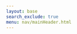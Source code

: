 ```yaml
---
layout: base
search_exclude: true
menu: nav/mainHeader.html
---
```

<html lang="en">
<head>
    <meta charset="UTF-8">
    <meta name="viewport" content="width=device-width, initial-scale=1.0">
    <title>ShotSpot - Share Your Visual Stories</title>
    <script src="https://cdn.tailwindcss.com"></script>
    <link rel="stylesheet" href="https://cdnjs.cloudflare.com/ajax/libs/font-awesome/6.4.0/css/all.min.css">
    <style>
        @import url('https://fonts.googleapis.com/css2?family=Inter:wght@300;400;500;600;700&display=swap');

        body {
            font-family: 'Inter', sans-serif;
            background-color: #F8FAFC;
            color: #1F2937;
            overflow-x: hidden;
        }

        .card-hover {
            transition: all 0.3s ease;
        }

        .card-hover:hover {
            transform: translateY(-5px);
            box-shadow: 0 20px 25px -5px rgba(0, 0, 0, 0.1), 0 10px 10px -5px rgba(0, 0, 0, 0.04);
        }

        .fade-in {
            animation: fadeIn 0.5s ease-in;
        }

        @keyframes fadeIn {
            from { opacity: 0; }
            to { opacity: 1; }
        }

        /* Camera animation styles */
        .camera-animation {
            position: relative;
            width: 100%;
            height: 400px;
            margin: 0 auto;
            overflow: hidden;
        }

        .camera {
            position: absolute;
            width: 120px;
            height: 100px;
            background: #333;
            border-radius: 15px;
            left: 50%;
            transform: translateX(-50%);
            top: 50px;
            z-index: 10;
        }

        .camera-lens {
            position: absolute;
            width: 50px;
            height: 50px;
            background: #1E293B;
            border-radius: 50%;
            border: 5px solid #F59E0B;
            top: 25px;
            left: 35px;
        }

        .flash {
            position: absolute;
            width: 15px;
            height: 15px;
            background: #F59E0B;
            border-radius: 50%;
            top: 15px;
            right: 15px;
        }

        .photo {
            position: absolute;
            width: 100px;
            height: 80px;
            background: white;
            border-radius: 5px;
            left: 50%;
            transform: translateX(-50%);
            top: 180px;
            opacity: 0;
            z-index: 5;
            box-shadow: 0 4px 6px rgba(0, 0, 0, 0.1);
        }

        .computer {
            position: absolute;
            width: 150px;
            height: 120px;
            background: #333;
            border-radius: 10px;
            left: 50%;
            transform: translateX(-50%);
            bottom: 50px;
            z-index: 10;
        }

        .screen {
            position: absolute;
            width: 130px;
            height: 80px;
            background: #60A5FA;
            border-radius: 5px;
            top: 10px;
            left: 10px;
            overflow: hidden;
        }

        .upload-line {
            position: absolute;
            width: 4px;
            height: 0;
            background: #F59E0B;
            left: 50%;
            transform: translateX(-50%);
            top: 180px;
            z-index: 1;
        }

        .keyboard {
            position: absolute;
            width: 120px;
            height: 10px;
            background: #555;
            border-radius: 3px;
            bottom: 10px;
            left: 15px;
        }

        /* Animation classes */
        .animate-flash {
            animation: flash 0.3s ease-out;
        }

        @keyframes flash {
            0% { opacity: 0; }
            50% { opacity: 1; background: white; }
            100% { opacity: 0; }
        }

        .animate-photo-move {
            animation: photoMove 1.5s ease-in-out forwards;
        }

        @keyframes photoMove {
            0% { opacity: 0; transform: translateX(-50%) translateY(0); }
            20% { opacity: 1; }
            80% { opacity: 1; }
            100% { opacity: 0; transform: translateX(-50%) translateY(150px); }
        }

        .animate-upload-line {
            animation: uploadLine 1.5s ease-in-out forwards;
        }

        @keyframes uploadLine {
            0% { height: 0; }
            100% { height: 150px; }
        }

        .animate-screen-content {
            animation: screenContent 0.5s ease-in 1.5s forwards;
        }

        @keyframes screenContent {
            0% { background: #60A5FA; }
            100% { background: url('https://images.unsplash.com/photo-1506744038136-46273834b3fb') center/cover; }
        }

        /* Floating animation */
        .floating {
            animation: floating 3s ease-in-out infinite;
        }

        @keyframes floating {
            0% { transform: translateY(0px); }
            50% { transform: translateY(-15px); }
            100% { transform: translateY(0px); }
        }

        /* Pulse animation */
        .pulse {
            animation: pulse 2s infinite;
        }

        @keyframes pulse {
            0% { transform: scale(1); }
            50% { transform: scale(1.05); }
            100% { transform: scale(1); }
        }
    </style>
</head>
<body class="min-h-screen">
    <!-- Hero Section -->
    <section class="py-16 px-4">
        <div class="container mx-auto max-w-6xl">
            <div class="flex flex-col md:flex-row items-center">
                <div class="md:w-1/2 mb-12 md:mb-0 md:pr-12 fade-in">
                    <h1 class="text-4xl md:text-5xl font-bold leading-tight mb-6">Capture. Share. Inspire.</h1>
                    <p class="text-lg text-gray-600 mb-8">ShotSpot is where photographers and visual storytellers come together to showcase their work, discover inspiration, and connect with a creative community.</p>
                    <div class="flex flex-col sm:flex-row space-y-4 sm:space-y-0 sm:space-x-4">
                        <a href="#" class="px-6 py-3 bg-amber-500 hover:bg-amber-600 text-white font-medium rounded-md text-center transition pulse">Start Exploring</a>
                        <a href="#" class="px-6 py-3 border border-gray-300 hover:bg-gray-50 font-medium rounded-md text-center transition">Learn More</a>
                    </div>
                </div>
                <div class="md:w-1/2 fade-in" style="animation-delay: 0.2s;">
                    <!-- Camera to computer animation -->
                    <div class="camera-animation">
                        <div class="camera">
                            <div class="camera-lens"></div>
                            <div class="flash" id="flash"></div>
                        </div>
                        <div class="photo" id="photo"></div>
                        <div class="upload-line" id="upload-line"></div>
                        <div class="computer">
                            <div class="screen" id="screen"></div>
                            <div class="keyboard"></div>
                        </div>
                    </div>
                </div>
            </div>
        </div>
    </section>

    <!-- Features Section -->
    <section class="py-16 px-4 bg-white">
        <div class="container mx-auto max-w-6xl">
            <div class="text-center mb-16">
                <h2 class="text-3xl font-bold mb-4">Why Choose ShotSpot?</h2>
                <p class="text-gray-600 max-w-2xl mx-auto">A platform designed by creatives, for creatives.</p>
            </div>

            <div class="grid grid-cols-1 md:grid-cols-3 gap-8">
                <!-- Feature 1 -->
                <div class="bg-gray-50 p-8 rounded-xl card-hover">
                    <div class="w-12 h-12 bg-amber-100 rounded-full flex items-center justify-center mb-6 floating">
                        <i class="fas fa-cloud-upload-alt text-amber-500 text-xl"></i>
                    </div>
                    <h3 class="text-xl font-semibold mb-3">Seamless Uploads</h3>
                    <p class="text-gray-600">Upload your photos in high resolution with our lightning-fast servers. No compression, no quality loss.</p>
                </div>

                <!-- Feature 2 -->
                <div class="bg-gray-50 p-8 rounded-xl card-hover">
                    <div class="w-12 h-12 bg-blue-100 rounded-full flex items-center justify-center mb-6 floating" style="animation-delay: 0.2s;">
                        <i class="fas fa-users text-blue-500 text-xl"></i>
                    </div>
                    <h3 class="text-xl font-semibold mb-3">Engaged Community</h3>
                    <p class="text-gray-600">Connect with fellow photographers, get feedback, and grow your audience in our supportive community.</p>
                </div>

                <!-- Feature 3 -->
                <div class="bg-gray-50 p-8 rounded-xl card-hover">
                    <div class="w-12 h-12 bg-green-100 rounded-full flex items-center justify-center mb-6 floating" style="animation-delay: 0.4s;">
                        <i class="fas fa-chart-line text-green-500 text-xl"></i>
                    </div>
                    <h3 class="text-xl font-semibold mb-3">Powerful Analytics</h3>
                    <p class="text-gray-600">Track how your photos perform with detailed insights on views, likes, and engagement metrics.</p>
                </div>
            </div>
        </div>
    </section>

    <!-- Trending Photos -->
    <section class="py-16 px-4 bg-gray-50">
        <div class="container mx-auto max-w-6xl">
            <div class="flex justify-between items-center mb-12">
                <h2 class="text-3xl font-bold">Trending This Week</h2>
                <a href="#" class="text-amber-500 font-medium flex items-center">
                    View All <i class="fas fa-arrow-right ml-2"></i>
                </a>
            </div>

            <div class="grid grid-cols-2 md:grid-cols-4 gap-4">
                <!-- Photo 1 -->
                <div class="rounded-xl overflow-hidden shadow-md card-hover">
                    <div class="w-full h-48 bg-cover bg-center" style="background-image: url('https://images.unsplash.com/photo-1506744038136-46273834b3fb');"></div>
                    <div class="p-4 bg-white">
                        <div class="flex items-center">
                            <div class="w-8 h-8 rounded-full bg-cover bg-center mr-2" style="background-image: url('https://randomuser.me/api/portraits/women/44.jpg');"></div>
                            <span class="text-sm font-medium">@nature_lover</span>
                        </div>
                        <div class="flex justify-between items-center mt-2">
                            <div class="flex space-x-2">
                                <i class="fas fa-heart text-red-500"></i>
                                <span class="text-xs text-gray-500">1.2k</span>
                            </div>
                            <i class="fas fa-bookmark text-gray-400 hover:text-amber-500 cursor-pointer"></i>
                        </div>
                    </div>
                </div>

                <!-- Photo 2 -->
                <div class="rounded-xl overflow-hidden shadow-md card-hover">
                    <div class="w-full h-48 bg-cover bg-center" style="background-image: url('https://images.unsplash.com/photo-1504208434309-cb69f4fe52b0');"></div>
                    <div class="p-4 bg-white">
                        <div class="flex items-center">
                            <div class="w-8 h-8 rounded-full bg-cover bg-center mr-2" style="background-image: url('https://randomuser.me/api/portraits/men/32.jpg');"></div>
                            <span class="text-sm font-medium">@urban_explorer</span>
                        </div>
                        <div class="flex justify-between items-center mt-2">
                            <div class="flex space-x-2">
                                <i class="fas fa-heart text-red-500"></i>
                                <span class="text-xs text-gray-500">856</span>
                            </div>
                            <i class="fas fa-bookmark text-gray-400 hover:text-amber-500 cursor-pointer"></i>
                        </div>
                    </div>
                </div>

                <!-- Photo 3 -->
                <div class="rounded-xl overflow-hidden shadow-md card-hover">
                    <div class="w-full h-48 bg-cover bg-center" style="background-image: url('https://images.unsplash.com/photo-1519125323398-675f0ddb6308');"></div>
                    <div class="p-4 bg-white">
                        <div class="flex items-center">
                            <div class="w-8 h-8 rounded-full bg-cover bg-center mr-2" style="background-image: url('https://randomuser.me/api/portraits/women/68.jpg');"></div>
                            <span class="text-sm font-medium">@wildlife_artist</span>
                        </div>
                        <div class="flex justify-between items-center mt-2">
                            <div class="flex space-x-2">
                                <i class="fas fa-heart text-red-500"></i>
                                <span class="text-xs text-gray-500">1.5k</span>
                            </div>
                            <i class="fas fa-bookmark text-gray-400 hover:text-amber-500 cursor-pointer"></i>
                        </div>
                    </div>
                </div>

                <!-- Photo 4 -->
                <div class="rounded-xl overflow-hidden shadow-md card-hover">
                    <div class="w-full h-48 bg-cover bg-center" style="background-image: url('https://images.unsplash.com/photo-1517649763962-0c623066f29a');"></div>
                    <div class="p-4 bg-white">
                        <div class="flex items-center">
                            <div class="w-8 h-8 rounded-full bg-cover bg-center mr-2" style="background-image: url('https://randomuser.me/api/portraits/men/75.jpg');"></div>
                            <span class="text-sm font-medium">@adventure_seeker</span>
                        </div>
                        <div class="flex justify-between items-center mt-2">
                            <div class="flex space-x-2">
                                <i class="fas fa-heart text-red-500"></i>
                                <span class="text-xs text-gray-500">2.1k</span>
                            </div>
                            <i class="fas fa-bookmark text-gray-400 hover:text-amber-500 cursor-pointer"></i>
                        </div>
                    </div>
                </div>
            </div>
        </div>
    </section>

    <!-- Testimonials -->
    <section class="py-16 px-4 bg-white">
        <div class="container mx-auto max-w-6xl">
            <div class="text-center mb-16">
                <h2 class="text-3xl font-bold mb-4">What Our Community Says</h2>
                <p class="text-gray-600 max-w-2xl mx-auto">Join thousands of photographers who love ShotSpot</p>
            </div>

            <div class="grid grid-cols-1 md:grid-cols-3 gap-8">
                <!-- Testimonial 1 -->
                <div class="bg-gray-50 p-8 rounded-xl card-hover">
                    <div class="flex items-center mb-6">
                        <div class="w-12 h-12 rounded-full bg-cover bg-center mr-4" style="background-image: url('https://randomuser.me/api/portraits/women/63.jpg');"></div>
                        <div>
                            <h4 class="font-semibold">Sarah Johnson</h4>
                            <p class="text-sm text-gray-500">Professional Photographer</p>
                        </div>
                    </div>
                    <p class="text-gray-600 italic">"ShotSpot has completely transformed how I share my work. The community engagement is incredible and the platform is so easy to use."</p>
                    <div class="flex mt-4 text-amber-500">
                        <i class="fas fa-star"></i>
                        <i class="fas fa-star"></i>
                        <i class="fas fa-star"></i>
                        <i class="fas fa-star"></i>
                        <i class="fas fa-star"></i>
                    </div>
                </div>

                <!-- Testimonial 2 -->
                <div class="bg-gray-50 p-8 rounded-xl card-hover">
                    <div class="flex items-center mb-6">
                        <div class="w-12 h-12 rounded-full bg-cover bg-center mr-4" style="background-image: url('https://randomuser.me/api/portraits/men/42.jpg');"></div>
                        <div>
                            <h4 class="font-semibold">Michael Chen</h4>
                            <p class="text-sm text-gray-500">Travel Photographer</p>
                        </div>
                    </div>
                    <p class="text-gray-600 italic">"The image quality preservation is unmatched. My photos look exactly as I intended them to, with no compression artifacts."</p>
                    <div class="flex mt-4 text-amber-500">
                        <i class="fas fa-star"></i>
                        <i class="fas fa-star"></i>
                        <i class="fas fa-star"></i>
                        <i class="fas fa-star"></i>
                        <i class="fas fa-star"></i>
                    </div>
                </div>

                <!-- Testimonial 3 -->
                <div class="bg-gray-50 p-8 rounded-xl card-hover">
                    <div class="flex items-center mb-6">
                        <div class="w-12 h-12 rounded-full bg-cover bg-center mr-4" style="background-image: url('https://randomuser.me/api/portraits/women/28.jpg');"></div>
                        <div>
                            <h4 class="font-semibold">Emma Rodriguez</h4>
                            <p class="text-sm text-gray-500">Amateur Photographer</p>
                        </div>
                    </div>
                    <p class="text-gray-600 italic">"As a beginner, I've learned so much from the ShotSpot community. The feedback has helped me improve my skills dramatically."</p>
                    <div class="flex mt-4 text-amber-500">
                        <i class="fas fa-star"></i>
                        <i class="fas fa-star"></i>
                        <i class="fas fa-star"></i>
                        <i class="fas fa-star"></i>
                        <i class="fas fa-star-half-alt"></i>
                    </div>
                </div>
            </div>
        </div>
    </section>

    <!-- CTA Section -->
    <section class="py-20 px-4 gradient-bg text-white">
        <div class="container mx-auto max-w-4xl text-center">
            <h2 class="text-3xl md:text-4xl font-bold mb-6">Ready to Share Your Visual Story?</h2>
            <p class="text-lg mb-8 max-w-2xl mx-auto">Join thousands of photographers and visual artists showcasing their work on ShotSpot.</p>
            <div class="flex flex-col sm:flex-row justify-center space-y-4 sm:space-y-0 sm:space-x-4">
                <a href="#" class="px-8 py-3 bg-white text-gray-900 font-medium rounded-md hover:bg-gray-100 transition">Create Account</a>
                <a href="#" class="px-8 py-3 border border-white text-white font-medium rounded-md hover:bg-white hover:bg-opacity-10 transition">Learn More</a>
            </div>
        </div>
    </section>

    <!-- Footer -->
    <footer class="bg-white py-12 px-4">
        <div class="container mx-auto max-w-6xl">
            <div class="grid grid-cols-1 md:grid-cols-4 gap-8">
                <!-- Column 1 -->
                <div>
                    <div class="flex items-center space-x-2 mb-4">
                    <svg xmlns="http://www.w3.org/2000/svg" viewBox="0 0 512 512"><!--!Font Awesome Free 6.7.2 by @fontawesome - https://fontawesome.com License - https://fontawesome.com/license/free Copyright 2025 Fonticons, Inc.--><path d="M220.6 121.2L271.1 96 448 96l0 96-114.8 0c-21.9-15.1-48.5-24-77.2-24s-55.2 8.9-77.2 24L64 192l0-64 128 0c9.9 0 19.7-2.3 28.6-6.8zM0 128L0 416c0 35.3 28.7 64 64 64l384 0c35.3 0 64-28.7 64-64l0-320c0-35.3-28.7-64-64-64L271.1 32c-9.9 0-19.7 2.3-28.6 6.8L192 64l-32 0 0-16c0-8.8-7.2-16-16-16L80 32c-8.8 0-16 7.2-16 16l0 16C28.7 64 0 92.7 0 128zM168 304a88 88 0 1 1 176 0 88 88 0 1 1 -176 0z"/></svg>                        <span class="text-xl font-bold">ShotSpot</span>
                    </div>
                    <p class="text-gray-600 mb-4">The premier platform for photographers to share, discover, and connect.</p>
                    <div class="flex space-x-4">
                        <a href="#" class="text-gray-500 hover:text-amber-500"><i class="fab fa-twitter"></i></a>
                        <a href="#" class="text-gray-500 hover:text-amber-500"><i class="fab fa-instagram"></i></a>
                        <a href="#" class="text-gray-500 hover:text-amber-500"><i class="fab fa-facebook"></i></a>
                        <a href="#" class="text-gray-500 hover:text-amber-500"><i class="fab fa-pinterest"></i></a>
                    </div>
                </div>

                <!-- Column 2 -->
                <div>
                    <h3 class="text-lg font-semibold mb-4">Navigation</h3>
                    <ul class="space-y-2">
                        <li><a href="#" class="text-gray-600 hover:text-amber-500">Home</a></li>
                        <li><a href="#" class="text-gray-600 hover:text-amber-500">Explore</a></li>
                        <li><a href="#" class="text-gray-600 hover:text-amber-500">Profile</a></li>
                        <li><a href="#" class="text-gray-600 hover:text-amber-500">Sign In</a></li>
                    </ul>
                </div>

                <!-- Column 3 -->
                <div>
                    <h3 class="text-lg font-semibold mb-4">Resources</h3>
                    <ul class="space-y-2">
                        <li><a href="#" class="text-gray-600 hover:text-amber-500">Documentation</a></li>
                        <li><a href="#" class="text-gray-600 hover:text-amber-500">Tutorials</a></li>
                        <li><a href="#" class="text-gray-600 hover:text-amber-500">Blog</a></li>
                        <li><a href="#" class="text-gray-600 hover:text-amber-500">Community</a></li>
                    </ul>
                </div>

                <!-- Column 4 -->
                <div>
                    <h3 class="text-lg font-semibold mb-4">Support</h3>
                    <ul class="space-y-2">
                        <li><a href="#" class="text-gray-600 hover:text-amber-500">Contact Us</a></li>
                        <li><a href="#" class="text-gray-600 hover:text-amber-500">Help Center</a></li>
                        <li><a href="#" class="text-gray-600 hover:text-amber-500">Privacy Policy</a></li>
                        <li><a href="#" class="text-gray-600 hover:text-amber-500">Terms of Service</a></li>
                    </ul>
                </div>
            </div>

            <div class="border-t border-gray-200 mt-12 pt-8 text-center text-gray-500">
                <p>&copy; 2023 ShotSpot. All rights reserved.</p>
            </div>
        </div>
    </footer>

    <script>
        // Mobile menu toggle
        document.getElementById('menu-toggle').addEventListener('click', function() {
            const menu = document.getElementById('mobile-menu');
            menu.classList.toggle('hidden');
        });

        // Simple animation observer
        const observer = new IntersectionObserver((entries) => {
            entries.forEach(entry => {
                if (entry.isIntersecting) {
                    entry.target.classList.add('fade-in');
                    observer.unobserve(entry.target);
                }
            });
        }, {
            threshold: 0.1
        });

        document.querySelectorAll('.fade-in').forEach(el => {
            observer.observe(el);
        });

        // Camera to computer animation sequence
        function startCameraAnimation() {
            const flash = document.getElementById('flash');
            const photo = document.getElementById('photo');
            const uploadLine = document.getElementById('upload-line');
            const screen = document.getElementById('screen');

            // Flash animation
            setTimeout(() => {
                flash.classList.add('animate-flash');
            }, 500);

            // Photo appears and moves down
            setTimeout(() => {
                photo.classList.add('animate-photo-move');
            }, 800);

            // Upload line grows
            setTimeout(() => {
                uploadLine.classList.add('animate-upload-line');
            }, 800);

            // Screen shows the uploaded photo
            setTimeout(() => {
                screen.classList.add('animate-screen-content');
            }, 2300);

            // Reset animation after it completes
            setTimeout(() => {
                flash.classList.remove('animate-flash');
                photo.classList.remove('animate-photo-move');
                uploadLine.classList.remove('animate-upload-line');
                screen.classList.remove('animate-screen-content');

                // Restart animation
                setTimeout(startCameraAnimation, 2000);
            }, 4000);
        }

        // Start the animation when the page loads
        window.addEventListener('load', () => {
            startCameraAnimation();
        });
    </script>
</body>
</html>


//hi
